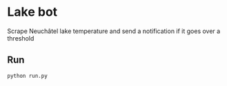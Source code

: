 # Lake bot
Scrape Neuchâtel lake temperature and send a notification if it goes over a threshold

## Run
    python run.py